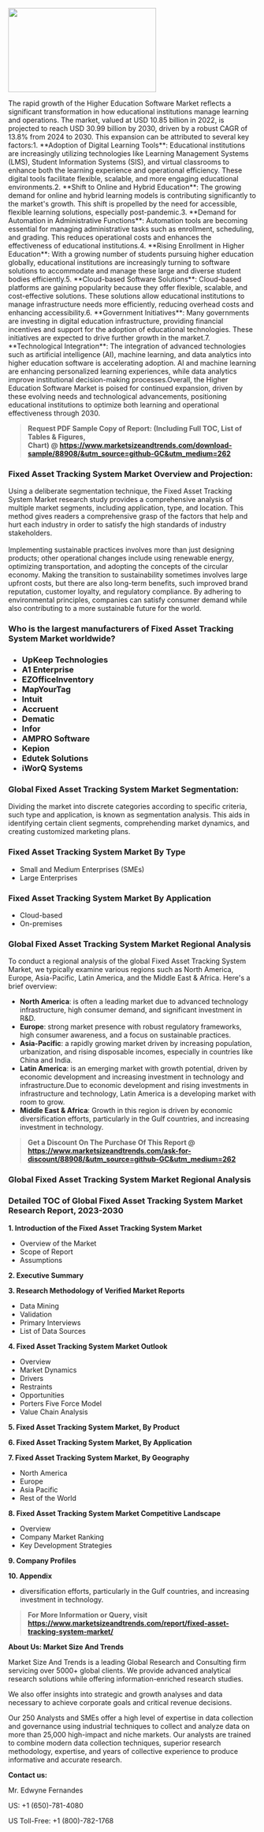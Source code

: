 <p><img class="alignnone size-medium wp-image-20088" src="https://ffe5etoiles.com/wp-content/uploads/2024/12/MST1-300x171.png" alt="" width="300" height="171" /></p>The rapid growth of the Higher Education Software Market reflects a significant transformation in how educational institutions manage learning and operations. The market, valued at USD 10.85 billion in 2022, is projected to reach USD 30.99 billion by 2030, driven by a robust CAGR of 13.8% from 2024 to 2030. This expansion can be attributed to several key factors:1. **Adoption of Digital Learning Tools**: Educational institutions are increasingly utilizing technologies like Learning Management Systems (LMS), Student Information Systems (SIS), and virtual classrooms to enhance both the learning experience and operational efficiency. These digital tools facilitate flexible, scalable, and more engaging educational environments.2. **Shift to Online and Hybrid Education**: The growing demand for online and hybrid learning models is contributing significantly to the market's growth. This shift is propelled by the need for accessible, flexible learning solutions, especially post-pandemic.3. **Demand for Automation in Administrative Functions**: Automation tools are becoming essential for managing administrative tasks such as enrollment, scheduling, and grading. This reduces operational costs and enhances the effectiveness of educational institutions.4. **Rising Enrollment in Higher Education**: With a growing number of students pursuing higher education globally, educational institutions are increasingly turning to software solutions to accommodate and manage these large and diverse student bodies efficiently.5. **Cloud-based Software Solutions**: Cloud-based platforms are gaining popularity because they offer flexible, scalable, and cost-effective solutions. These solutions allow educational institutions to manage infrastructure needs more efficiently, reducing overhead costs and enhancing accessibility.6. **Government Initiatives**: Many governments are investing in digital education infrastructure, providing financial incentives and support for the adoption of educational technologies. These initiatives are expected to drive further growth in the market.7. **Technological Integration**: The integration of advanced technologies such as artificial intelligence (AI), machine learning, and data analytics into higher education software is accelerating adoption. AI and machine learning are enhancing personalized learning experiences, while data analytics improve institutional decision-making processes.Overall, the Higher Education Software Market is poised for continued expansion, driven by these evolving needs and technological advancements, positioning educational institutions to optimize both learning and operational effectiveness through 2030.</p><blockquote id="" class=""><strong>Request PDF Sample Copy of Report: (Including Full TOC, List of Tables &amp; Figures, Chart)&nbsp;@&nbsp;<strong><a href="https://www.marketsizeandtrends.com/download-sample/88908/&utm_source=github-GC&utm_medium=262" target="_blank">https://www.marketsizeandtrends.com/download-sample/88908/&utm_source=github-GC&utm_medium=262</a></strong></strong></blockquote><h3 id="" class="">Fixed Asset Tracking System Market&nbsp;Overview and Projection:</h3><p id="" class="">Using a deliberate segmentation technique, the Fixed Asset Tracking System Market research study provides a comprehensive analysis of multiple market segments, including application, type, and location. This method gives readers a comprehensive grasp of the factors that help and hurt each industry in order to satisfy the high standards of industry stakeholders. <br /> <br />Implementing sustainable practices involves more than just designing products; other operational changes include using renewable energy, optimizing transportation, and adopting the concepts of the circular economy. Making the transition to sustainability sometimes involves large upfront costs, but there are also long-term benefits, such improved brand reputation, customer loyalty, and regulatory compliance. By adhering to environmental principles, companies can satisfy consumer demand while also contributing to a more sustainable future for the world.</p><h3 id="" class="">Who is the largest manufacturers of&nbsp;Fixed Asset Tracking System Market worldwide?</h3><h3 class=""><p><ul><li>UpKeep Technologies </li><li> A1 Enterprise </li><li> EZOfficeInventory </li><li> MapYourTag </li><li> Intuit </li><li> Accruent </li><li> Dematic </li><li> Infor </li><li> AMPRO Software </li><li> Kepion </li><li> Edutek Solutions </li><li> iWorQ Systems</li></ul></p></h3><h3 id="" class="">Global&nbsp;Fixed Asset Tracking System Market Segmentation:</h3><p id="" class="">Dividing the market into discrete categories according to specific criteria, such type and application, is known as segmentation analysis. This aids in identifying certain client segments, comprehending market dynamics, and creating customized marketing plans.</p><h3 id="" class="">Fixed Asset Tracking System Market&nbsp;By Type</h3><p><p><ul><li>Small and Medium Enterprises (SMEs) </li><li> Large Enterprises</p></li></ul></p></p><h3 id="" class="">Fixed Asset Tracking System Market&nbsp;By Application</h3><p class=""><p><ul><li>Cloud-based </li><li> On-premises</li></ul></p></p><h3 id="" class="">Global Fixed Asset Tracking System Market Regional Analysis</h3><p id="" class="">To conduct a regional analysis of the global Fixed Asset Tracking System Market, we typically examine various regions such as North America, Europe, Asia-Pacific, Latin America, and the Middle East &amp; Africa. Here's a brief overview:</p><ul><li><strong>North America</strong>: is often a leading market due to advanced technology infrastructure, high consumer demand, and significant investment in R&amp;D.</li><li><strong>Europe</strong>: strong market presence with robust regulatory frameworks, high consumer awareness, and a focus on sustainable practices.</li><li><strong>Asia-Pacific</strong>: a rapidly growing market driven by increasing population, urbanization, and rising disposable incomes, especially in countries like China and India.</li><li><strong>Latin America</strong>: is an emerging market with growth potential, driven by economic development and increasing investment in technology and infrastructure.Due to economic development and rising investments in infrastructure and technology, Latin America is a developing market with room to grow.</li><li><strong>Middle East &amp; Africa</strong>: Growth in this region is driven by economic diversification efforts, particularly in the Gulf countries, and increasing investment in technology.</li></ul><blockquote id="" class=""><strong>Get a Discount On The Purchase Of This Report @ <strong><a href="https://www.marketsizeandtrends.com/ask-for-discount/88908/&utm_source=github-GC&utm_medium=262" target="_blank">https://www.marketsizeandtrends.com/ask-for-discount/88908/&utm_source=github-GC&utm_medium=262</a></strong></strong></blockquote><h3 id="" class="">Global Fixed Asset Tracking System Market Regional Analysis</h3><h3 id="" class="">Detailed TOC of Global Fixed Asset Tracking System Market Research Report, 2023-2030</h3><p id="" class=""><strong>1. Introduction of the Fixed Asset Tracking System Market</strong></p><ul><li>Overview of the Market</li><li>Scope of Report</li><li>Assumptions</li></ul><p id="" class=""><strong>2. Executive Summary</strong></p><p id="" class=""><strong>3. Research Methodology of Verified Market Reports</strong></p><ul><li>Data Mining</li><li>Validation</li><li>Primary Interviews</li><li>List of Data Sources</li></ul><p id="" class=""><strong>4. Fixed Asset Tracking System Market Outlook</strong></p><ul><li>Overview</li><li>Market Dynamics</li><li>Drivers</li><li>Restraints</li><li>Opportunities</li><li>Porters Five Force Model</li><li>Value Chain Analysis</li></ul><p id="" class=""><strong>5. Fixed Asset Tracking System Market, By Product</strong></p><p id="" class=""><strong>6. Fixed Asset Tracking System Market, By Application</strong></p><p id="" class=""><strong>7. Fixed Asset Tracking System Market, By Geography</strong></p><ul><li>North America</li><li>Europe</li><li>Asia Pacific</li><li>Rest of the World</li></ul><p id="" class=""><strong>8. Fixed Asset Tracking System Market Competitive Landscape</strong></p><ul><li>Overview</li><li>Company Market Ranking</li><li>Key Development Strategies</li></ul><p id="" class=""><strong>9. Company Profiles</strong></p><p id="" class=""><strong>10. Appendix</strong></p><ul><li>diversification efforts, particularly in the Gulf countries, and increasing investment in technology.</li></ul><blockquote id="" class=""><strong>For More Information or Query, visit <strong><strong><a href="https://www.marketsizeandtrends.com/report/fixed-asset-tracking-system-market/" target="_blank">https://www.marketsizeandtrends.com/report/fixed-asset-tracking-system-market/</a></strong></strong></strong></blockquote><p id="" class=""><strong>About Us: Market Size And Trends</strong></p><p id="" class="">Market Size And Trends is a leading Global Research and Consulting firm servicing over 5000+ global clients. We provide advanced analytical research solutions while offering information-enriched research studies.</p><p id="" class="">We also offer insights into strategic and growth analyses and data necessary to achieve corporate goals and critical revenue decisions.</p><p id="" class="">Our 250 Analysts and SMEs offer a high level of expertise in data collection and governance using industrial techniques to collect and analyze data on more than 25,000 high-impact and niche markets. Our analysts are trained to combine modern data collection techniques, superior research methodology, expertise, and years of collective experience to produce informative and accurate research.</p><p id="" class=""><strong>Contact us:</strong></p><p id="" class="">Mr. Edwyne Fernandes</p><p id="" class="">US: +1 (650)-781-4080</p><p id="" class="">US Toll-Free: +1 (800)-782-1768</p>
